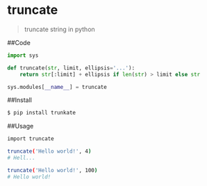 truncate
========
> truncate string in python

##Code
```Python
import sys

def truncate(str, limit, ellipsis='...'): 
    return str[:limit] + ellipsis if len(str) > limit else str 

sys.modules[__name__] = truncate
```

##Install
```Bash
$ pip install trunkate
```

##Usage
```Bash
import truncate

truncate('Hello world!', 4)
# Hell...

truncate('Hello world!', 100)
# Hello world!
```
